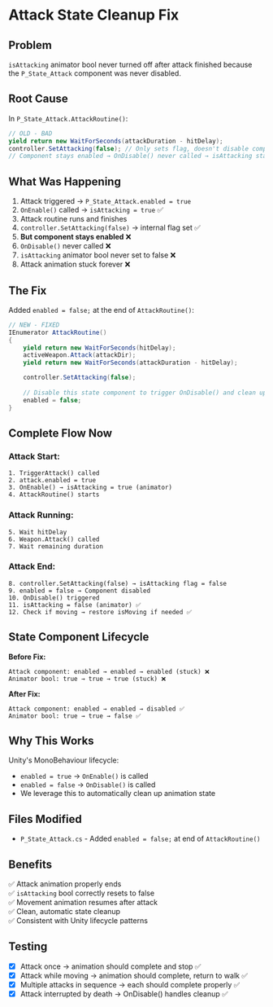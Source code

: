 # Attack State Cleanup Fix

## Problem
`isAttacking` animator bool never turned off after attack finished because the `P_State_Attack` component was never disabled.

## Root Cause
In `P_State_Attack.AttackRoutine()`:
```csharp
// OLD - BAD
yield return new WaitForSeconds(attackDuration - hitDelay);
controller.SetAttacking(false); // Only sets flag, doesn't disable component
// Component stays enabled → OnDisable() never called → isAttacking stays true ❌
```

## What Was Happening
1. Attack triggered → `P_State_Attack.enabled = true`
2. `OnEnable()` called → `isAttacking = true` ✅
3. Attack routine runs and finishes
4. `controller.SetAttacking(false)` → internal flag set ✅
5. **But component stays enabled** ❌
6. `OnDisable()` never called ❌
7. `isAttacking` animator bool never set to false ❌
8. Attack animation stuck forever ❌

## The Fix
Added `enabled = false;` at the end of `AttackRoutine()`:

```csharp
// NEW - FIXED
IEnumerator AttackRoutine()
{
    yield return new WaitForSeconds(hitDelay);
    activeWeapon.Attack(attackDir);
    yield return new WaitForSeconds(attackDuration - hitDelay);

    controller.SetAttacking(false);
    
    // Disable this state component to trigger OnDisable() and clean up animation
    enabled = false;
}
```

## Complete Flow Now

### Attack Start:
```
1. TriggerAttack() called
2. attack.enabled = true
3. OnEnable() → isAttacking = true (animator)
4. AttackRoutine() starts
```

### Attack Running:
```
5. Wait hitDelay
6. Weapon.Attack() called
7. Wait remaining duration
```

### Attack End:
```
8. controller.SetAttacking(false) → isAttacking flag = false
9. enabled = false → Component disabled
10. OnDisable() triggered
11. isAttacking = false (animator) ✅
12. Check if moving → restore isMoving if needed ✅
```

## State Component Lifecycle

**Before Fix:**
```
Attack component: enabled → enabled → enabled (stuck) ❌
Animator bool: true → true → true (stuck) ❌
```

**After Fix:**
```
Attack component: enabled → enabled → disabled ✅
Animator bool: true → true → false ✅
```

## Why This Works
Unity's MonoBehaviour lifecycle:
- `enabled = true` → `OnEnable()` is called
- `enabled = false` → `OnDisable()` is called
- We leverage this to automatically clean up animation state

## Files Modified
- `P_State_Attack.cs` - Added `enabled = false;` at end of `AttackRoutine()`

## Benefits
✅ Attack animation properly ends  
✅ `isAttacking` bool correctly resets to false  
✅ Movement animation resumes after attack  
✅ Clean, automatic state cleanup  
✅ Consistent with Unity lifecycle patterns  

## Testing
- [x] Attack once → animation should complete and stop ✅
- [x] Attack while moving → animation should complete, return to walk ✅
- [x] Multiple attacks in sequence → each should complete properly ✅
- [x] Attack interrupted by death → OnDisable() handles cleanup ✅
